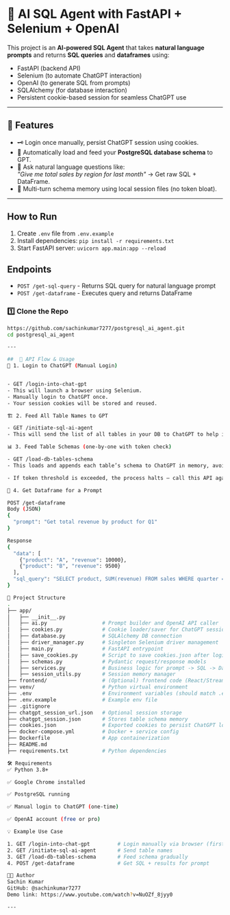 
# 🧠 AI SQL Agent with FastAPI + Selenium + OpenAI

This project is an **AI-powered SQL Agent** that takes **natural language prompts** and returns **SQL queries** and **dataframes** using:
- FastAPI (backend API)
- Selenium (to automate ChatGPT interaction)
- OpenAI (to generate SQL from prompts)
- SQLAlchemy (for database interaction)
- Persistent cookie-based session for seamless ChatGPT use

---

## 🔧 Features

- 🗝️ Login once manually, persist ChatGPT session using cookies.
- 🧠 Automatically load and feed your **PostgreSQL database schema** to GPT.
- 💬 Ask natural language questions like:  
  _"Give me total sales by region for last month"_ → Get raw SQL + DataFrame.
- 📄 Multi-turn schema memory using local session files (no token bloat).

---

## How to Run

1. Create `.env` file from `.env.example`
2. Install dependencies: `pip install -r requirements.txt`
3. Start FastAPI server: `uvicorn app.main:app --reload`

## Endpoints

- `POST /get-sql-query` - Returns SQL query for natural language prompt
- `POST /get-dataframe` - Executes query and returns DataFrame

### 1️⃣ Clone the Repo

```bash
https://github.com/sachinkumar7277/postgresql_ai_agent.git
cd postgresql_ai_agent

--- 

##  🧭 API Flow & Usage
🔐 1. Login to ChatGPT (Manual Login)


- GET /login-into-chat-gpt
- This will launch a browser using Selenium.
- Manually login to ChatGPT once.
- Your session cookies will be stored and reused.

🏗️ 2. Feed All Table Names to GPT

- GET /initiate-sql-ai-agent
- This will send the list of all tables in your DB to ChatGPT to help it understand your schema.

📊 3. Feed Table Schemas (one-by-one with token check)

- GET /load-db-tables-schema
- This loads and appends each table’s schema to ChatGPT in memory, avoiding token overload.

- If token threshold is exceeded, the process halts — call this API again to continue.

💬 4. Get Dataframe for a Prompt

POST /get-dataframe
Body (JSON)
{
  "prompt": "Get total revenue by product for Q1"
}

Response
{
  "data": [
    {"product": "A", "revenue": 10000},
    {"product": "B", "revenue": 9500}
  ],
  "sql_query": "SELECT product, SUM(revenue) FROM sales WHERE quarter = 'Q1' GROUP BY product"
}

🧠 Project Structure
.
├── app/
│   ├── __init__.py
│   ├── ai.py                  # Prompt builder and OpenAI API caller
│   ├── cookies.py             # Cookie loader/saver for ChatGPT session
│   ├── database.py            # SQLAlchemy DB connection
│   ├── driver_manager.py      # Singleton Selenium driver management
│   ├── main.py                # FastAPI entrypoint
│   ├── save_cookies.py        # Script to save cookies.json after login
│   ├── schemas.py             # Pydantic request/response models
│   ├── services.py            # Business logic for prompt -> SQL -> DataFrame
│   ├── session_utils.py       # Session memory manager
├── frontend/                  # (Optional) frontend code (React/Streamlit)
├── venv/                      # Python virtual environment
├── .env                       # Environment variables (should match .env.example)
├── .env.example               # Example env file
├── .gitignore
├── chatgpt_session_url.json   # Optional session storage
├── chatgpt_session.json       # Stores table schema memory
├── cookies.json               # Exported cookies to persist ChatGPT login
├── docker-compose.yml         # Docker + service config
├── Dockerfile                 # App containerization
├── README.md
├── requirements.txt           # Python dependencies

🛠️ Requirements
✅ Python 3.8+

✅ Google Chrome installed

✅ PostgreSQL running

✅ Manual login to ChatGPT (one-time)

✅ OpenAI account (free or pro)

💡 Example Use Case

1. GET /login-into-chat-gpt         # Login manually via browser (first time only)
2. GET /initiate-sql-ai-agent       # Send table names
3. GET /load-db-tables-schema       # Feed schema gradually
4. POST /get-dataframe              # Get SQL + results for prompt

🧑‍💻 Author
Sachin Kumar
GitHub: @sachinkumar7277
Demo link: https://www.youtube.com/watch?v=NuOZf_8jyy0

---
